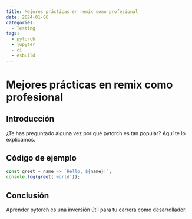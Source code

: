 ```yaml
---
title: Mejores prácticas en remix como profesional
date: 2024-01-06
categories:
  - Testing
tags:
  - pytorch
  - jupyter
  - ci
  - esbuild
---
```


# Mejores prácticas en remix como profesional

## Introducción

¿Te has preguntado alguna vez por qué pytorch es tan popular? Aquí te lo explicamos.

## Código de ejemplo

```javascript
const greet = name => `Hello, ${name}!`;
console.log(greet('world'));
```

## Conclusión

Aprender pytorch es una inversión útil para tu carrera como desarrollador.